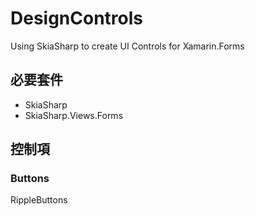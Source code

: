 # DesignControls
Using SkiaSharp to create UI Controls for Xamarin.Forms

## 必要套件
- SkiaSharp
- SkiaSharp.Views.Forms

## 控制項
### Buttons
RippleButtons